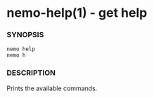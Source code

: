 nemo-help(1) - get help
=======================

### SYNOPSIS

    nemo help
    nemo h


### DESCRIPTION

Prints the available commands.
